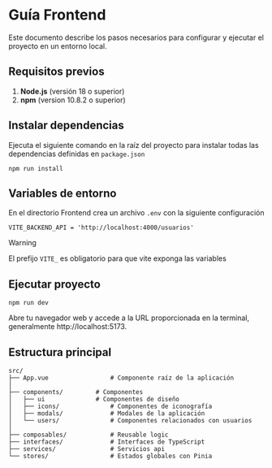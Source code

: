 # Guía Frontend

Este documento describe los pasos necesarios para configurar y ejecutar el proyecto en un entorno local.

## Requisitos previos

1. **Node.js** (versión 18 o superior)
2. **npm** (version 10.8.2 o superior)

## Instalar dependencias

Ejecuta el siguiente comando en la raíz del proyecto para instalar todas las dependencias definidas en `package.json`

```
npm run install
```

## Variables de entorno

En el directorio Frontend crea un archivo `.env` con la siguiente configuración

```
VITE_BACKEND_API = 'http://localhost:4000/usuarios'
```

> [!WARNING]
> El prefijo `VITE_` es obligatorio para que vite exponga las variables

## Ejecutar proyecto

```
npm run dev
```

Abre tu navegador web y accede a la URL proporcionada en la terminal, generalmente http://localhost:5173.

## Estructura principal

```
src/
├── App.vue                 # Componente raíz de la aplicación
│
├── components/		    # Componentes
│   ├── ui	            # Componentes de diseño
│   ├── icons/              # Componentes de iconografía
│   ├── modals/             # Modales de la aplicación
│   └── users/	            # Componentes relacionados con usuarios
│
├── composables/            # Reusable logic
├── interfaces/             # Interfaces de TypeScript
├── services/               # Servicios api
└── stores/                 # Estados globales con Pinia
```
